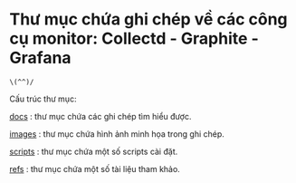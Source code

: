 # Thư mục chứa ghi chép về các công cụ monitor: Collectd - Graphite - Grafana 

`\(^^)/`

Cấu trúc thư mục:

[docs](./docs/) : thư mục chứa các ghi chép tìm hiểu được. 

[images](./images/) : thư mục chứa hình ảnh minh họa trong ghi chép.

[scripts](./scripts/) : thư mục chứa một số scripts cài đặt. 

[refs](./refs/) : thư mục chứa một số tài liệu tham khảo.

